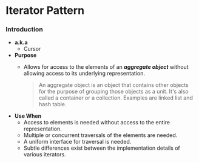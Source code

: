 # Iterator Pattern

### Introduction
- **a.k.a**
  - Cursor
- **Purpose**
  - Allows for access to the elements of an ***aggregate object*** without allowing access to its underlying representation.

    > An aggregate object is an object that contains other objects for the purpose of grouping those objects as a unit. It's also called a container or a collection. Examples are linked list and hash table.
- **Use When**
  - Access to elements is needed without access to the entire representation.
  - Multiple or concurrent traversals of the elements are needed.
  - A uniform interface for traversal is needed.
  - Subtle differences exist between the implementation details of various iterators.
